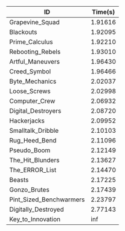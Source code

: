 |ID|Time(s)|
|-|-|
|Grapevine_Squad|1.91616|
|Blackouts|1.92095|
|Prime_Calculus|1.92210|
|Rebooting_Rebels|1.93010|
|Artful_Maneuvers|1.96430|
|Creed_Symbol|1.96466|
|Byte_Mechanics|2.02037|
|Loose_Screws|2.02998|
|Computer_Crew|2.06932|
|Digital_Destroyers|2.08720|
|Hackerjacks|2.09952|
|Smalltalk_Dribble|2.10103|
|Rug_Heed_Bend|2.11096|
|Pseudo_Boom|2.12149|
|The_Hit_Blunders|2.13627|
|The_ERROR_List|2.14470|
|Beasts|2.17225|
|Gonzo_Brutes|2.17439|
|Pint_Sized_Benchwarmers|2.23797|
|Digitally_Destroyed|2.77143|
|Key_to_Innovation|inf|
